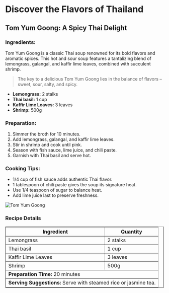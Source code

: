 <!DOCTYPE html>
<html lang="en">
<head>
  <meta charset="UTF-8">
  <title>Discover the Flavors of Thailand</title>
</head>
<body>

  <h1>Discover the Flavors of Thailand</h1>

  <h2>Tom Yum Goong: A Spicy Thai Delight</h2>

  <h3>Ingredients:</h3>
  <p>
    Tom Yum Goong is a classic Thai soup renowned for its bold flavors and aromatic spices.
    This hot and sour soup features a tantalizing blend of lemongrass, galangal, and kaffir lime leaves, combined with succulent shrimp.
  </p>

  <blockquote>
    The key to a delicious Tom Yum Goong lies in the balance of flavors – sweet, sour, salty, and spicy.
  </blockquote>

  <ul>
    <li><strong>Lemongrass:</strong> 2 stalks</li>
    <li><strong>Thai basil:</strong> 1 cup</li>
    <li><strong>Kaffir Lime Leaves:</strong> 3 leaves</li>
    <li><strong>Shrimp:</strong> 500g</li>
  </ul>

  <h3>Preparation:</h3>
  <ol>
    <li>Simmer the broth for 10 minutes.</li>
    <li>Add lemongrass, galangal, and kaffir lime leaves.</li>
    <li>Stir in shrimp and cook until pink.</li>
    <li>Season with fish sauce, lime juice, and chili paste.</li>
    <li>Garnish with Thai basil and serve hot.</li>
  </ol>

  <h3>Cooking Tips:</h3>
  <ul>
    <li>1/4 cup of fish sauce adds authentic Thai flavor.</li>
    <li>1 tablespoon of chili paste gives the soup its signature heat.</li>
    <li>Use 1/4 teaspoon of sugar to balance heat.</li>
    <li>Add lime juice last to preserve freshness.</li>
  </ul>

  <img src="https://edube.org/uploads/media/default/0001/04/thai-soup.jpg" alt="Tom Yum Goong">

  <h3>Recipe Details</h3>
  <table border="1">
    <tr>
      <th>Ingredient</th>
      <th>Quantity</th>
    </tr>
    <tr>
      <td>Lemongrass</td>
      <td>2 stalks</td>
    </tr>
    <tr>
      <td>Thai basil</td>
      <td>1 cup</td>
    </tr>
    <tr>
      <td>Kaffir Lime Leaves</td>
      <td>3 leaves</td>
    </tr>
    <tr>
      <td>Shrimp</td>
      <td>500g</td>
    </tr>
    <tr>
      <td colspan="2"><strong>Preparation Time:</strong> 20 minutes</td>
    </tr>
    <tr>
      <td colspan="2"><strong>Serving Suggestions:</strong> Serve with steamed rice or jasmine tea.</td>
    </tr>
  </table>

</body>
</html>
